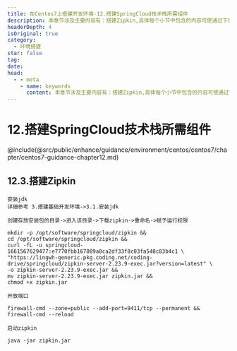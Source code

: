 ```yaml
---
title: 在Centos7上搭建开发环境-12.搭建SpringCloud技术栈所需组件
description: 本章节涉及主要内容有：搭建Zipkin,具体每个小节中包含的内容可使通过下面的章节内容大纲进行查看,所有代码均经过严格测试，可直接复制运行即可。
headerDepth: 4
isOriginal: true
category:
  - 环境搭建
star: false
tag:
date: 
head:
  - - meta
    - name: keywords
      content: 本章节涉及主要内容有：搭建Zipkin,具体每个小节中包含的内容可使通过下面的章节内容大纲进行查看,所有代码均经过严格测试，可直接复制运行即可。
---
```


# 12.搭建SpringCloud技术栈所需组件
@include(@src/public/enhance/guidance/environment/centos/centos7/chapter/centos7-guidance-chapter12.md)
## 12.3.搭建Zipkin
	安装jdk	
	详细参考 3.搭建基础开发环境->3.1.安装jdk

	创建存放安装包的目录->进入该目录->下载zipkin->重命名->赋予运行权限
```
mkdir -p /opt/software/springcloud/zipkin &&
cd /opt/software/springcloud/zipkin &&
curl -fL -u springcloud-1661567629477:e7770fbb167089a0ca2df33f8c03fa548c83b4c1 \
"https://lingwh-generic.pkg.coding.net/coding-drive/springcloud/zipkin-server-2.23.9-exec.jar?version=latest" \
-o zipkin-server-2.23.9-exec.jar &&
mv zipkin-server-2.23.9-exec.jar zipkin.jar &&
chmod +x zipkin.jar
```
	开放端口
```
firewall-cmd --zone=public --add-port=9411/tcp --permanent &&
firewall-cmd --reload 
```
	启动zipkin
```
java -jar zipkin.jar
```
